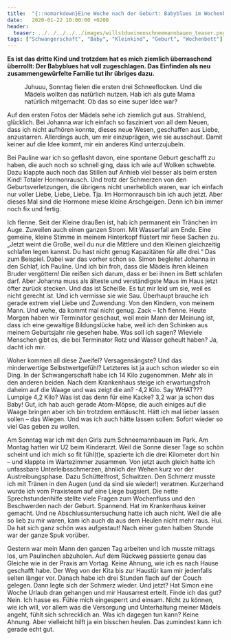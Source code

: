 ```yaml
---
title:  "{::nomarkdown}Eine Woche nach der Geburt: Babyblues im Wochenbett{:/}"
date:   2020-01-22 10:00:00 +0200
header:
  teaser: ../../../../../images/willstdueinenschneemannbauen_teaser.png
tags: ["Schwangerschaft", "Baby", "Kleinkind", "Geburt", "Wochenbett"]
---
```


**Es ist das dritte Kind und trotzdem hat es mich ziemlich überraschend überrollt: Der Babyblues hat voll zugeschlagen. Das Einfinden als neu zusammengewürfelte Familie tut ihr übriges dazu.**

<figure>
  <img src="../../../../../images/willstdueinenschneemannbauen.png" alt="">
  <figcaption>Juhuuu, Sonntag fielen die ersten drei Schneeflocken. Und die Mädels wollten das natürlich nutzen. Hab ich als gute Mama natürlich mitgemacht. Ob das so eine super Idee war?</figcaption>
</figure>

Auf den ersten Fotos der Mädels sehe ich ziemlich gut aus. Strahlend, glücklich. Bei Johanna war ich einfach so fasziniert von all dem Neuen, dass ich nicht aufhören konnte, dieses neue Wesen, geschaffen aus Liebe, anzustarren. Allerdings auch, um mir einzuprägen, wie sie ausschaut. Damit keiner auf die Idee kommt, mir ein anderes Kind unterzujubeln. 

Bei Pauline war ich so geflasht davon, eine spontane Geburt geschafft zu haben, die auch noch so schnell ging, dass ich wie auf Wolken schwebte. Dazu klappte auch noch das Stillen auf Anhieb viel besser als beim ersten Kind! Totaler Hormonrausch. Und trotz der Schmerzen von den Geburtsverletzungen, die übrigens nicht unerheblich waren, war ich einfach nur voller Liebe, Liebe, Liebe. Tja. Im Hormonrausch bin ich auch jetzt. Aber dieses Mal sind die Hormone miese kleine Arschgeigen. Denn ich bin immer noch fix und fertig.   

Ich flenne. Seit der Kleine draußen ist, hab ich permanent ein Tränchen im Auge. Zuweilen auch einen ganzen Strom. Mit Wasserfall am Ende. Eine gemeine, kleine Stimme in meinem Hinterkopf flüstert mir fiese Sachen zu. „Jetzt weint die Große, weil du nur die Mittlere und den Kleinen gleichzeitig schlafen legen kannst. Du hast nicht genug Kapazitäten für alle drei.“ Das zum Beispiel. Dabei war das vorher schon so. Simon begleitet Johanna in den Schlaf, ich Pauline. Und ich bin froh, dass die Mädels ihren kleinen Bruder vergöttern! Die reißen sich darum, dass er bei ihnen im Bett schlafen darf. Aber Johanna muss als älteste und verständigste Maus im Haus jetzt öfter zurück stecken. Und das ist Scheiße. Es tut mir leid um sie, weil es nicht gerecht ist. Und ich vermisse sie wie Sau. Überhaupt brauche ich gerade extrem viel Liebe und Zuwendung. Von den Kindern, von meinem Mann. Und wehe, da kommt mal nicht genug. Zack – Ich flenne. Heute Morgen haben wir Terminator geschaut, weil mein Mann der Meinung ist, dass ich eine gewaltige Bildungslücke habe, weil ich den Schinken aus meinem Geburtsjahr nie gesehen habe. Was soll ich sagen? Wieviele Menschen gibt es, die bei Terminator Rotz und Wasser geheult haben? Ja, dacht ich mir. 

Woher kommen all diese Zweifel? Versagensängste? Und das minderwertige Selbstwertgefühl? Letzteres ist ja auch schon wieder so ein Ding. In der Schwangerschaft habe ich 14 Kilo zugenommen. Mehr als in den anderen beiden. Nach dem Krankenhaus steige ich erwartungsfroh daheim auf die Waage und was zeigt die an? -4,2 Kilo. Say WHAT??? Lumpige 4,2 Kilo? Was ist das denn für eine Kacke? 3,2 war ja schon das Baby! Gut, ich hab auch gerade Atom-Möpse, die auch einiges auf die Waage bringen aber ich bin trotzdem enttäuscht. Hätt ich mal lieber lassen sollen – das Wiegen. Und was ich auch hätte lassen sollen: Sofort wieder so viel Gas geben zu wollen.

Am Sonntag war ich mit den Girls zum Schneemannbauen im Park. Am Montag hatten wir U2 beim Kinderarzt. Weil die Sonne dieser Tage so schön scheint und ich mich so fit fühl(t)e, spazierte ich die drei Kilometer dort hin – und klappte im Wartezimmer zusammen. Von jetzt auch gleich hatte ich unfassbare Unterleibsschmerzen, ähnlich der Wehen kurz vor der Austreibungsphase. Dazu Schüttelfrost, Schwitzen. Den Schmerz musste ich mit Tränen in den Augen (und da sind sie wieder!) veratmen. Kurzerhand wurde ich vom Praxisteam auf eine Liege bugsiert. Die nette Sprechstundenhilfe stellte viele Fragen zum Wochenfluss und den Beschwerden nach der Geburt. Spannend. Hat im Krankenhaus keiner gemacht. Und ne Abschlussuntersuchung hatte ich auch nicht. Weil die alle so lieb zu mir waren, kam ich auch da aus dem Heulen nicht mehr raus. Hui. Da hat sich ganz schön was aufgestaut! Nach einer guten halben Stunde war der ganze Spuk vorüber. 

Gestern war mein Mann den ganzen Tag arbeiten und ich musste mittags los, um Paulinchen abzuholen. Auf dem Rückweg passierte genau das Gleiche wie in der Praxis am Vortag. Keine Ahnung, wie ich es nach Hause geschafft habe. Der Weg von der Kita bis zur Haustür kam mir jedenfalls selten länger vor. Danach habe ich drei Stunden flach auf der Couch gelegen. Dann legte sich der Schmerz wieder. Und jetzt? Hat Simon eine Woche Urlaub dran gehangen und mir Hausarrest erteilt. Finde ich das gut? Nein. Ich hasse es. Fühle mich eingesperrt und einsam. Nicht zu können, wie ich will, vor allem was die Versorgung und Unterhaltung meiner Mädels angeht, fühlt sich schrecklich an. Was ich dagegen tun kann? Keine Ahnung. Aber vielleicht hilft ja ein bisschen heulen. Das zumindest kann ich gerade echt gut.    


  






					 


 
 








